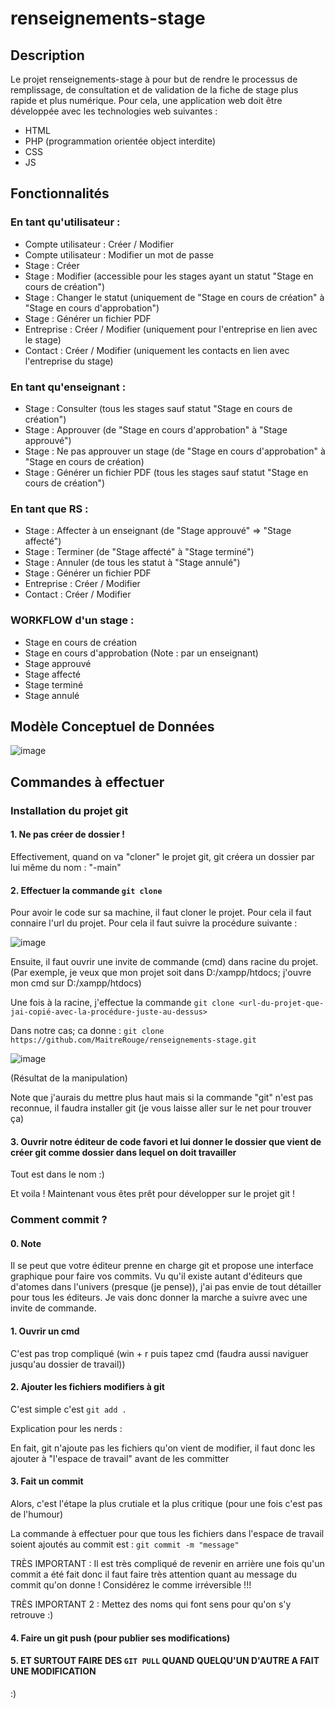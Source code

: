 # renseignements-stage

## Description

Le projet renseignements-stage à pour but de rendre le processus de remplissage, de consultation et de validation de la fiche de stage plus rapide et plus numérique. Pour cela, une application web doit être développée avec les technologies web suivantes :
 - HTML
 - PHP (programmation orientée object interdite)
 - CSS
 - JS
 
## Fonctionnalités
### En tant qu'utilisateur :
- Compte utilisateur : 	Créer / Modifier
- Compte utilisateur : 	Modifier un mot de passe
- Stage :		Créer 		
- Stage :		Modifier			(accessible pour les stages ayant un statut "Stage en cours de création")
- Stage :		Changer le statut		(uniquement de "Stage en cours de création" à "Stage en cours d'approbation")
- Stage :		Générer un fichier PDF	
- Entreprise :		Créer / Modifier 		(uniquement pour l'entreprise en lien avec le stage)
- Contact :		Créer / Modifier 		(uniquement les contacts en lien avec l'entreprise du stage)

### En tant qu'enseignant :
- Stage :		Consulter			(tous les stages sauf statut "Stage en cours de création")
- Stage :		Approuver 			(de "Stage en cours d'approbation" à "Stage approuvé")
- Stage :		Ne pas approuver un stage	(de "Stage en cours d'approbation" à "Stage en cours de création)
- Stage :		Générer un fichier PDF		(tous les stages sauf statut "Stage en cours de création")

### En tant que RS :
- Stage :		Affecter à un enseignant	(de "Stage approuvé" => "Stage affecté")
- Stage :		Terminer			(de "Stage affecté" à "Stage terminé")
- Stage :		Annuler				(de tous les statut à "Stage annulé")
- Stage :		Générer un fichier PDF
- Entreprise :		Créer / Modifier 		
- Contact :		Créer / Modifier 		

### WORKFLOW d'un stage :
- Stage en cours de création
- Stage en cours d'approbation	(Note : par un enseignant)
- Stage approuvé
- Stage affecté
- Stage terminé
- Stage annulé

## Modèle Conceptuel de Données

![image](https://github.com/MaitreRouge/renseignements-stage/assets/39885214/d362bd64-1cd4-48b1-86c9-ee3ab52168a2)

## Commandes à effectuer

### Installation du projet git

#### 1. Ne pas créer de dossier !

Effectivement, quand on va "cloner" le projet git, git créera un dossier par lui même du nom : "<projet>-main"
  
#### 2. Effectuer la commande ``git clone``
  
Pour avoir le code sur sa machine, il faut cloner le projet. Pour cela il faut connaire l'url du projet. Pour cela il faut suivre la procédure suivante :
  
  ![image](https://github.com/MaitreRouge/renseignements-stage/assets/39885214/6b296354-c3c6-4a5f-afc3-c80d480ac22d)
  
Ensuite, il faut ouvrir une invite de commande (cmd) dans racine du projet.
(Par exemple, je veux que mon projet soit dans D:/xampp/htdocs; j'ouvre mon cmd sur D:/xampp/htdocs)
  
Une fois à la racine, j'effectue la commande ``git clone <url-du-projet-que-jai-copié-avec-la-procédure-juste-au-dessus>``
   
Dans notre cas; ca donne : ``git clone https://github.com/MaitreRouge/renseignements-stage.git``
   
![image](https://github.com/MaitreRouge/renseignements-stage/assets/39885214/b89be39e-8331-4d9a-b50d-1e8c360bc073)
   
(Résultat de la manipulation)
  
Note que j'aurais du mettre plus haut mais si la commande "git" n'est pas reconnue, il faudra installer git (je vous laisse aller sur le net pour trouver ça)
   
#### 3. Ouvrir notre éditeur de code favori et lui donner le dossier que vient de créer git comme dossier dans lequel on doit travailler
   
Tout est dans le nom :)
   
Et voila ! Maintenant vous êtes prêt pour développer sur le projet git !
 
### Comment commit ?
   
#### 0. Note 
   
Il se peut que votre éditeur prenne en charge git et propose une interface graphique pour faire vos commits. Vu qu'il existe autant d'éditeurs que d'atomes dans l'univers (presque (je pense)), j'ai pas envie de tout détailler pour tous les éditeurs. Je vais donc donner la marche a suivre avec une invite de commande.
   
#### 1. Ouvrir un cmd
  
C'est pas trop compliqué (win + r puis tapez cmd (faudra aussi naviguer jusqu'au dossier de travail))
  
#### 2. Ajouter les fichiers modifiers à git
  
C'est simple c'est ``git add .``


Explication pour les nerds :
  
En fait, git n'ajoute pas les fichiers qu'on vient de modifier, il faut donc les ajouter à "l'espace de travail" avant de les committer
  
#### 3. Fait un commit
  
Alors, c'est l'étape la plus crutiale et la plus critique (pour une fois c'est pas de l'humour)
  
La commande à effectuer pour que tous les fichiers dans l'espace de travail soient ajoutés au commit est : ``git commit -m "message"``
 
TRÈS IMPORTANT : Il est très compliqué de revenir en arrière une fois qu'un commit a été fait donc il faut faire très attention quant au message du commit qu'on donne ! Considérez le comme irréversible !!!
 
TRÈS IMPORTANT 2 : Mettez des noms qui font sens pour qu'on s'y retrouve :)
 
 #### 4. Faire un git push (pour publier ses modifications)
 
 #### 5. ET SURTOUT FAIRE DES ``GIT PULL`` QUAND QUELQU'UN D'AUTRE A FAIT UNE MODIFICATION
   
 :)
   

  


   

   
